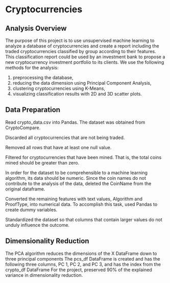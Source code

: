 # Cryptocurrencies


## Analysis Overview
The purpose of this project is to use unsupervised machine learning to analyze a database of cryptocurrencies and create a report including the traded cryptocurrencies classified by group according to their features.
This classification report could be used by an investment bank to propose a new cryptocurrency investment portfolio to its clients.
We use the following methods for the analysis:

1. preprocessing the database,
2. reducing the data dimension using Principal Component Analysis,
3. clustering cryptocurrencies using K-Means,
4. visualizing classification results with 2D and 3D scatter plots.

## Data Preparation
Read crypto_data.csv into Pandas. The dataset was obtained from CryptoCompare.

Discarded all cryptocurrencies that are not being traded.

Removed all rows that have at least one null value.

Filtered for cryptocurrencies that have been mined. That is, the total coins mined should be greater than zero.

In order for the dataset to be comprehensible to a machine learning algorithm, its data should be numeric. Since the coin names do not contribute to the analysis of the data, deleted the CoinName from the original dataframe.

Converted the remaining features with text values, Algorithm and ProofType, into numerical data. To accomplish this task, used Pandas to create dummy variables.

Standardized the dataset so that columns that contain larger values do not unduly influence the outcome.

## Dimensionality Reduction

The PCA algorithm reduces the dimensions of the X DataFrame down to three principal components 
The pcs_df DataFrame is created and has the following three columns, PC 1, PC 2, and PC 3, and has the index from the crypto_df DataFrame 
For the project, preserved 90% of the explained variance in dimensionality reduction.

